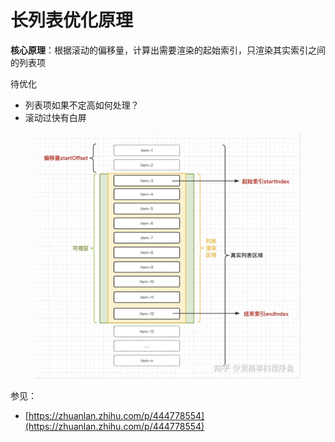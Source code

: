 # 长列表优化原理

**核心原理**：根据滚动的偏移量，计算出需要渲染的起始索引，只渲染其实索引之间的列表项

待优化

* 列表项如果不定高如何处理？
* 滚动过快有白屏

<figure><img src="../.gitbook/assets/image (1) (1) (3).png" alt=""><figcaption></figcaption></figure>

参见：

* [https://zhuanlan.zhihu.com/p/444778554](https://zhuanlan.zhihu.com/p/444778554)
